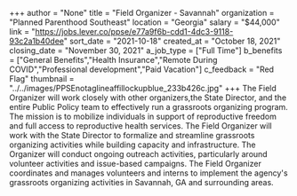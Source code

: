 +++
author = "None"
title = "Field Organizer - Savannah"
organization = "Planned Parenthood Southeast"
location = "Georgia"
salary = "$44,000"
link = "https://jobs.lever.co/ppse/e77a9f6b-cdd1-4dc3-9118-93c2a1b40dee"
sort_date = "2021-10-18"
created_at = "October 18, 2021"
closing_date = "November 30, 2021"
a_job_type = ["Full Time"]
b_benefits = ["General Benefits","Health Insurance","Remote During COVID","Professional development","Paid Vacation"]
c_feedback = "Red Flag"
thumbnail = "../../images/PPSEnotaglineaffillockupblue_233b426c.jpg"
+++
The Field Organizer will work closely with other organizers,the State Director, and the entire Public Policy team to effectively run a grassroots organizing program. The mission is to mobilize individuals in support of reproductive freedom and full access to reproductive health services.  The Field Organizer will work with the State Director to formalize and streamline grassroots organizing activities while building capacity and infrastructure. The Organizer will conduct ongoing outreach activities, particularly around volunteer activities and issue-based campaigns. The Field Organizer coordinates and manages volunteers and interns to implement the agency's grassroots organizing activities in Savannah, GA and surrounding areas.     
